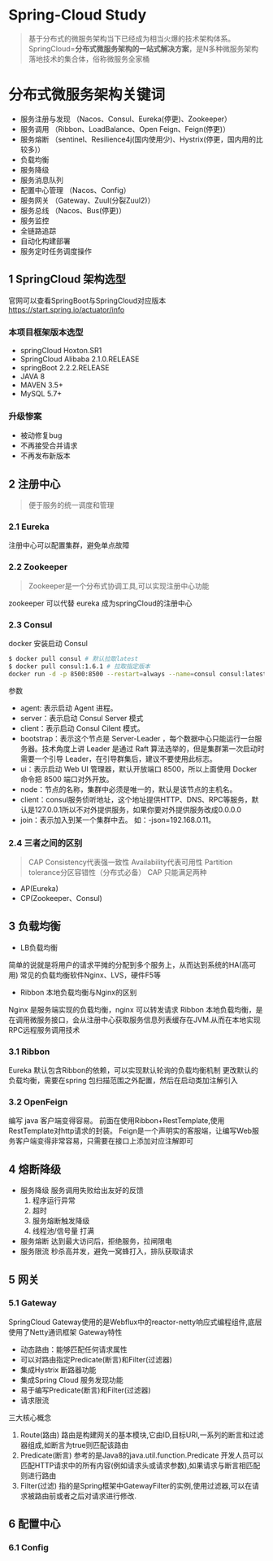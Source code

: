 # Spring-Cloud Study
> 基于分布式的微服务架构当下已经成为相当火爆的技术架构体系。 
> SpringCloud=**分布式微服务架构的一站式解决方案**，是N多种微服务架构落地技术的集合体，俗称微服务全家桶
# 分布式微服务架构关键词
- 服务注册与发现 （Nacos、Consul、Eureka(停更)、Zookeeper）
- 服务调用 （Ribbon、LoadBalance、Open Feign、Feign(停更)）
- 服务熔断 （sentinel、Resilience4j(国内使用少)、Hystrix(停更，国内用的比较多)）
- 负载均衡
- 服务降级
- 服务消息队列
- 配置中心管理 （Nacos、Config）
- 服务网关 （Gateway、Zuul(分裂Zuul2)）
- 服务总线 （Nacos、Bus(停更)）
- 服务监控
- 全链路追踪
- 自动化构建部署
- 服务定时任务调度操作
## 1 SpringCloud 架构选型
官网可以查看SpringBoot与SpringCloud对应版本
https://start.spring.io/actuator/info
### 本项目框架版本选型
- springCloud Hoxton.SR1
- SpringCloud Alibaba 2.1.0.RELEASE
- springBoot 2.2.2.RELEASE
- JAVA 8
- MAVEN 3.5+
- MySQL 5.7+
### 升级惨案
- 被动修复bug
- 不再接受合并请求
- 不再发布新版本
## 2 注册中心
> 便于服务的统一调度和管理
### 2.1 Eureka
注册中心可以配置集群，避免单点故障
### 2.2 Zookeeper
> Zookeeper是一个分布式协调工具,可以实现注册中心功能

zookeeper 可以代替 eureka 成为springCloud的注册中心

### 2.3 Consul
docker 安装启动 Consul
```bash
$ docker pull consul # 默认拉取latest
$ docker pull consul:1.6.1 # 拉取指定版本
docker run -d -p 8500:8500 --restart=always --name=consul consul:latest agent -server -bootstrap -ui -node=1 -client='0.0.0.0'
```
参数
- agent: 表示启动 Agent 进程。
- server：表示启动 Consul Server 模式
- client：表示启动 Consul Cilent 模式。
- bootstrap：表示这个节点是 Server-Leader ，每个数据中心只能运行一台服务器。技术角度上讲 Leader 是通过 Raft 算法选举的，但是集群第一次启动时需要一个引导 Leader，在引导群集后，建议不要使用此标志。
- ui：表示启动 Web UI 管理器，默认开放端口 8500，所以上面使用 Docker 命令把 8500 端口对外开放。
- node：节点的名称，集群中必须是唯一的，默认是该节点的主机名。
- client：consul服务侦听地址，这个地址提供HTTP、DNS、RPC等服务，默认是127.0.0.1所以不对外提供服务，如果你要对外提供服务改成0.0.0.0
- join：表示加入到某一个集群中去。 如：-json=192.168.0.11。
### 2.4 三者之间的区别
> CAP Consistency代表强一致性 Availability代表可用性 Partition tolerance分区容错性（分布式必备）
CAP 只能满足两种
- AP(Eureka)
- CP(Zookeeper、Consul)

## 3 负载均衡
- LB负载均衡

简单的说就是将用户的请求平摊的分配到多个服务上，从而达到系统的HA(高可用)
常见的负载均衡软件Nginx、LVS，硬件F5等

- Ribbon 本地负载均衡与Nginx的区别

Nginx 是服务端实现的负载均衡，nginx 可以转发请求
Ribbon 本地负载均衡，是在调用微服务接口，会从注册中心获取服务信息列表缓存在JVM.从而在本地实现RPC远程服务调用技术
### 3.1 Ribbon 
Eureka 默认包含Ribbon的依赖，可以实现默认轮询的负载均衡机制
更改默认的负载均衡，需要在spring 包扫描范围之外配置，然后在启动类加注解引入

### 3.2 OpenFeign
编写 java 客户端变得容易。
前面在使用Ribbon+RestTemplate,使用RestTemplate对http请求的封装。
Feign是一个声明实的客服端，让编写Web服务客户端变得非常容易，只需要在接口上添加对应注解即可

## 4 熔断降级
- 服务降级 服务调用失败给出友好的反馈
  1. 程序运行异常
  2. 超时
  3. 服务熔断触发降级
  4. 线程池/信号量 打满
- 服务熔断 达到最大访问后，拒绝服务，拉闸限电
- 服务限流 秒杀高并发，避免一窝蜂打入，排队获取请求

## 5 网关
### 5.1 Gateway
SpringCloud Gateway使用的是Webflux中的reactor-netty响应式编程组件,底层使用了Netty通讯框架
Gateway特性
- 动态路由：能够匹配任何请求属性
- 可以对路由指定Predicate(断言)和Filter(过滤器)
- 集成Hystrix 断路器功能
- 集成Spring Cloud 服务发现功能
- 易于编写Predicate(断言)和Filter(过滤器)
- 请求限流

三大核心概念 
1. Route(路由) 路由是构建网关的基本模块,它由ID,目标URI,一系列的断言和过滤器组成,如断言为true则匹配该路由
2. Predicate(断言) 
   参考的是Java8的java.util.function.Predicate
   开发人员可以匹配HTTP请求中的所有内容(例如请求头或请求参数),如果请求与断言相匹配则进行路由
3. Filter(过滤)
   指的是Spring框架中GatewayFilter的实例,使用过滤器,可以在请求被路由前或者之后对请求进行修改.

## 6 配置中心
### 6.1 Config